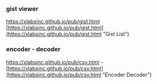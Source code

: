 ### gist viewer

https://xlabsinc.github.io/pub/gist.html
[https://xlabsinc.github.io/pub/gist.html](https://xlabsinc.github.io/pub/gist.html "Gist List")

### encoder - decoder 
https://xlabsinc.github.io/pub/csv.html - [https://xlabsinc.github.io/pub/csv.html](https://xlabsinc.github.io/pub/csv.html "Encoder Decoder")



